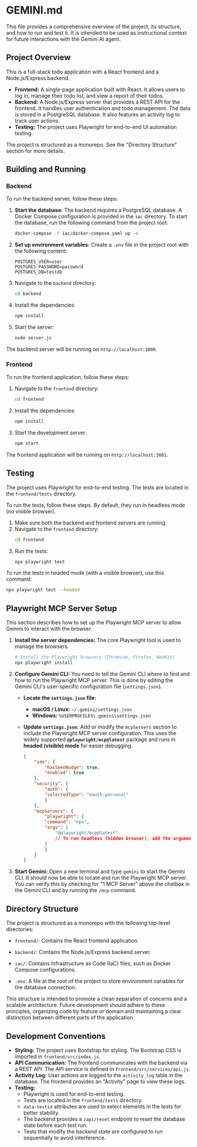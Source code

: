 # GEMINI.md

This file provides a comprehensive overview of the project, its structure, and how to run and test it. It is intended to be used as instructional context for future interactions with the Gemini AI agent.

## Project Overview

This is a full-stack todo application with a React frontend and a Node.js/Express backend.

*   **Frontend:** A single-page application built with React. It allows users to log in, manage their todo list, and view a report of their todos.
*   **Backend:** A Node.js/Express server that provides a REST API for the frontend. It handles user authentication and todo management. The data is stored in a PostgreSQL database. It also features an activity log to track user actions.
*   **Testing:** The project uses Playwright for end-to-end UI automation testing.

The project is structured as a monorepo. See the "Directory Structure" section for more details.

## Building and Running

### Backend

To run the backend server, follow these steps:

1.  **Start the database:** The backend requires a PostgreSQL database. A Docker Compose configuration is provided in the `iac` directory. To start the database, run the following command from the project root:
    ```bash
    docker-compose -f iac/docker-compose.yaml up -d
    ```
2.  **Set up environment variables:** Create a `.env` file in the project root with the following content:
    ```
    POSTGRES_USER=user
    POSTGRES_PASSWORD=password
    POSTGRES_DB=testdb
    ```
3.  Navigate to the `backend` directory:
    ```bash
    cd backend
    ```
4.  Install the dependencies:
    ```bash
    npm install
    ```
5.  Start the server:
    ```bash
    node server.js
    ```
The backend server will be running on `http://localhost:3000`.

### Frontend

To run the frontend application, follow these steps:

1.  Navigate to the `frontend` directory:
    ```bash
    cd frontend
    ```
2.  Install the dependencies:
    ```bash
    npm install
    ```
3.  Start the development server:
    ```bash
    npm start
    ```
The frontend application will be running on `http://localhost:3001`.

## Testing

The project uses Playwright for end-to-end testing. The tests are located in the `frontend/tests` directory.

To run the tests, follow these steps. By default, they run in headless mode (no visible browser).

1.  Make sure both the backend and frontend servers are running.
2.  Navigate to the `frontend` directory:
    ```bash
    cd frontend
    ```
3.  Run the tests:
    ```bash
    npx playwright test
    ```

To run the tests in headed mode (with a visible browser), use this command:
```bash
npx playwright test --headed
```

## Playwright MCP Server Setup

This section describes how to set up the Playwright MCP server to allow Gemini to interact with the browser.

1.  **Install the server dependencies:**
    The core Playwright tool is used to manage the browsers.

    ```bash
    # Install the Playwright browsers (Chromium, Firefox, WebKit)
    npx playwright install
    ```

2.  **Configure Gemini CLI:**
    You need to tell the Gemini CLI where to find and how to run the Playwright MCP server. This is done by editing the Gemini CLI's user-specific configuration file (`settings.json`).

    * **Locate the `settings.json` file:**
        * **macOS / Linux:** `~/.gemini/settings.json`
        * **Windows:** `%USERPROFILE%\.gemini\settings.json`

    * **Update `settings.json`:**
        Add or modify the `mcpServers` section to include the Playwright MCP server configuration. This uses the widely supported **`@playwright/mcp@latest`** package and runs in **headed (visible) mode** for easier debugging.

        ```json
        {
            "ide": {
                "hasSeenNudge": true,
                "enabled": true
            },
            "security": {
                "auth": {
                "selectedType": "oauth-personal"
                }
            },
            "mcpServers": {
                "playwright": {
                "command": "npx",
                "args": [
                    "@playwright/mcp@latest"
                    // To run headless (hidden browser), add the argument: "--headless"
                ]
                }
            }
        }
        ```

3.  **Start Gemini:**
    Open a new terminal and type `gemini` to start the Gemini CLI. It should now be able to locate and run the Playwright MCP server. You can verify this by checking for "1 MCP Server" above the chatbox in the Gemini CLI and by running the `/mcp` command.



## Directory Structure

The project is structured as a monorepo with the following top-level directories:

*   `frontend/`: Contains the React frontend application.
*   `backend/`: Contains the Node.js/Express backend server.
*   `iac/`: Contains Infrastructure as Code (IaC) files, such as Docker Compose configurations.

*   `.env`: A file at the root of the project to store environment variables for the database connection.

This structure is intended to promote a clean separation of concerns and a scalable architecture. Future development should adhere to these principles, organizing code by feature or domain and maintaining a clear distinction between different parts of the application.

## Development Conventions

*   **Styling:** The project uses Bootstrap for styling. The Bootstrap CSS is imported in `frontend/src/index.js`.
*   **API Communication:** The frontend communicates with the backend via a REST API. The API service is defined in `frontend/src/services/api.js`.
*   **Activity Log:** User actions are logged to the `activity_log` table in the database. The frontend provides an "Activity" page to view these logs.
*   **Testing:**
    *   Playwright is used for end-to-end testing.
    *   Tests are located in the `frontend/tests` directory.
    *   `data-testid` attributes are used to select elements in the tests for better stability.
    *   The backend provides a `/api/reset` endpoint to reset the database state before each test run.
    *   Tests that modify the backend state are configured to run sequentially to avoid interference.
